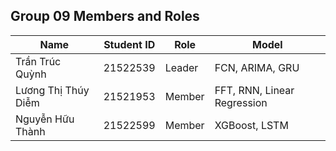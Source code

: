 ## Group 09 Members and Roles

| Name                     | Student ID | Role                           |Model                        |
|--------------------------|------------|--------------------------------|--------------------------------|
| Trần Trúc Quỳnh          | 21522539   | Leader                |FCN, ARIMA, GRU                |
| Lương Thị Thúy Diễm      | 21521953   | Member                |FFT, RNN, Linear Regression                 |
| Nguyễn Hữu Thành         | 21522599   | Member                  |XGBoost, LSTM              |
